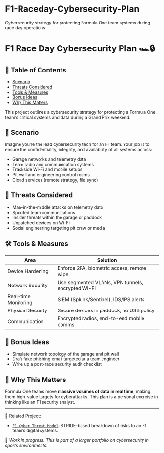 # F1-Raceday-Cybersecurity-Plan
Cybersecurity strategy for protecting Formula One team systems during race day operations
# F1 Race Day Cybersecurity Plan 🏎️🔒

## 📑 Table of Contents
- [Scenario](#-scenario)
- [Threats Considered](#-threats-considered)
- [Tools & Measures](#tools-measures)
- [Bonus Ideas](#-bonus-ideas)
- [Why This Matters](#-why-this-matters)

This project outlines a cybersecurity strategy for protecting a Formula One team’s critical systems and data during a Grand Prix weekend.

## 🧠 Scenario

Imagine you’re the lead cybersecurity tech for an F1 team. Your job is to ensure the confidentiality, integrity, and availability of all systems across:

- Garage networks and telemetry data
- Team radio and communication systems
- Trackside Wi-Fi and mobile setups
- Pit wall and engineering control rooms
- Cloud services (remote strategy, file sync)

## 🔐 Threats Considered

- Man-in-the-middle attacks on telemetry data
- Spoofed team communications
- Insider threats within the garage or paddock
- Unpatched devices on Wi-Fi
- Social engineering targeting pit crew or media
<a name="tools-measures"></a>
## 🛠️ Tools & Measures

| Area | Solution |
|------|----------|
| Device Hardening | Enforce 2FA, biometric access, remote wipe |
| Network Security | Use segmented VLANs, VPN tunnels, encrypted Wi-Fi |
| Real-time Monitoring | SIEM (Splunk/Sentinel), IDS/IPS alerts |
| Physical Security | Secure devices in paddock, no USB policy |
| Communication | Encrypted radios, end-to-end mobile comms |

## 🧩 Bonus Ideas

- Simulate network topology of the garage and pit wall
- Draft fake phishing email targeted at a team engineer
- Write up a post-race security audit checklist

## 📌 Why This Matters

Formula One teams move **massive volumes of data in real time**, making them high-value targets for cyberattacks. This plan is a personal exercise in thinking like an F1 security analyst.

---

🔗 Related Project:
- [`F1 Cyber Threat Model`](https://github.com/SecurePitLane/f1-cyber-threat-model): STRIDE-based breakdown of risks to an F1 team’s digital systems.


🚧 *Work in progress. This is part of a larger portfolio on cybersecurity in sports environments.*

